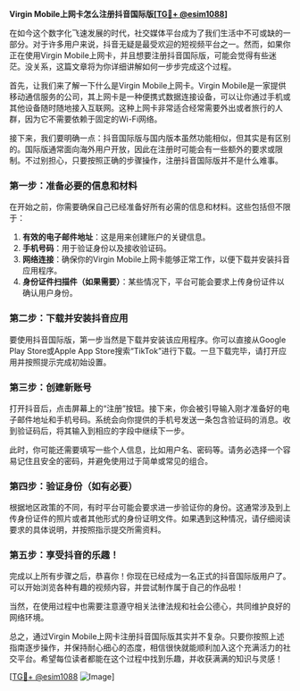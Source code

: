 **Virgin Mobile上网卡怎么注册抖音国际版[[TG💪+ @esim1088](https://t.me/s/esim1088)]**

在如今这个数字化飞速发展的时代，社交媒体平台成为了我们生活中不可或缺的一部分。对于许多用户来说，抖音无疑是最受欢迎的短视频平台之一。然而，如果你正在使用Virgin Mobile上网卡，并且想要注册抖音国际版，可能会觉得有些迷茫。没关系，这篇文章将为你详细讲解如何一步步完成这个过程。

首先，让我们来了解一下什么是Virgin Mobile上网卡。Virgin Mobile是一家提供移动通信服务的公司，其上网卡是一种便携式数据连接设备，可以让你通过手机或其他设备随时随地接入互联网。这种上网卡非常适合经常需要外出或者旅行的人群，因为它不需要依赖于固定的Wi-Fi网络。

接下来，我们要明确一点：抖音国际版与国内版本虽然功能相似，但其实是有区别的。国际版通常面向海外用户开放，因此在注册时可能会有一些额外的要求或限制。不过别担心，只要按照正确的步骤操作，注册抖音国际版并不是什么难事。

### 第一步：准备必要的信息和材料

在开始之前，你需要确保自己已经准备好所有必需的信息和材料。这些包括但不限于：

1. **有效的电子邮件地址**：这是用来创建账户的关键信息。
2. **手机号码**：用于验证身份以及接收验证码。
3. **网络连接**：确保你的Virgin Mobile上网卡能够正常工作，以便下载并安装抖音应用程序。
4. **身份证件扫描件（如果需要）**：某些情况下，平台可能会要求上传身份证件以确认用户身份。

### 第二步：下载并安装抖音应用

要使用抖音国际版，第一步当然是下载并安装该应用程序。你可以直接从Google Play Store或Apple App Store搜索“TikTok”进行下载。一旦下载完毕，请打开应用并按照提示完成初始设置。

### 第三步：创建新账号

打开抖音后，点击屏幕上的“注册”按钮。接下来，你会被引导输入刚才准备好的电子邮件地址和手机号码。系统会向你提供的手机号发送一条包含验证码的消息。收到验证码后，将其输入到相应的字段中继续下一步。

此时，你可能还需要填写一些个人信息，比如用户名、密码等。请务必选择一个容易记住且安全的密码，并避免使用过于简单或常见的组合。

### 第四步：验证身份（如有必要）

根据地区政策的不同，有时平台可能会要求进一步验证你的身份。这通常涉及到上传身份证件的照片或者其他形式的身份证明文件。如果遇到这种情况，请仔细阅读要求的具体说明，并按照指示提交所需资料。

### 第五步：享受抖音的乐趣！

完成以上所有步骤之后，恭喜你！你现在已经成为一名正式的抖音国际版用户了。可以开始浏览各种有趣的视频内容，并尝试制作属于自己的作品啦！

当然，在使用过程中也需要注意遵守相关法律法规和社会公德心，共同维护良好的网络环境。

总之，通过Virgin Mobile上网卡注册抖音国际版其实并不复杂。只要你按照上述指南逐步操作，并保持耐心细心的态度，相信很快就能顺利加入这个充满活力的社交平台。希望每位读者都能在这个过程中找到乐趣，并收获满满的知识与灵感！

[[TG💪+ @esim1088](https://t.me/s/esim1088) ![Image](https://i.postimg.cc/4NQfJmqS/Snipaste-2025-05-13-00-14-12.png)]